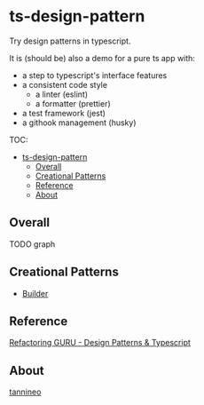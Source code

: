 # ts-design-pattern

Try design patterns in typescript.

It is (should be) also a demo for a pure ts app with:

- a step to typescript's interface features
- a consistent code style
  - a linter (eslint)
  - a formatter (prettier)
- a test framework (jest)
- a githook management (husky)

TOC:

- [ts-design-pattern](#ts-design-pattern)
  - [Overall](#overall)
  - [Creational Patterns](#creational-patterns)
  - [Reference](#reference)
  - [About](#about)

## Overall

TODO graph

## Creational Patterns

- [Builder](./src/creational/builder)

## Reference

[Refactoring GURU - Design Patterns & Typescript](https://refactoringguru.cn/design-patterns/typescript)

## About

[tannineo](https://github.com/tannineo)

